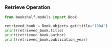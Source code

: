 ### Retrieve Operation

```python
from bookshelf.models import Book

retrieved_book = Book.objects.get(title="1984")
print(retrieved_book.title)
print(retrieved_book.author)
print(retrieved_book.publication_year)